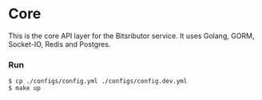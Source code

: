 # Core

This is the core API layer for the Bitsributor service. It uses Golang, GORM, Socket-IO, Redis and Postgres.

### Run
```
$ cp ./configs/config.yml ./configs/config.dev.yml
$ make up
```

